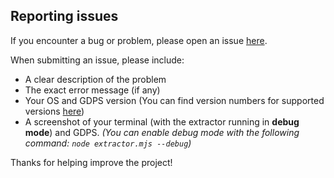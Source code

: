 ## Reporting issues

If you encounter a bug or problem, please open an issue [here](https://github.com/martin0300/GDPS-Editor-2.2-Save-Extractor/issues).

When submitting an issue, please include:

-   A clear description of the problem
-   The exact error message (if any)
-   Your OS and GDPS version (You can find version numbers for supported versions [here](https://github.com/martin0300/GDPS-Editor-2.2-Save-Extractor/tree/main?tab=readme-ov-file#supported-versions))
-   A screenshot of your terminal (with the extractor running in **debug mode**) and GDPS. _(You can enable debug mode with the following command: `node extractor.mjs --debug`)_

Thanks for helping improve the project!
